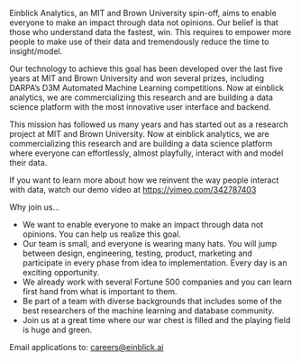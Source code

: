 Einblick Analytics, an MIT and Brown University spin-off,  aims to enable everyone to make an impact through data not opinions. Our belief is that those who understand data the fastest, win. This requires to empower more people to make use of their data and tremendously reduce the time to insight/model. 

Our technology to achieve this goal has been developed over the last five years at MIT and Brown University and won several prizes, including DARPA’s D3M Automated Machine Learning competitions. Now at einblick analytics, we are commercializing this research and are building a data science platform with the most innovative user interface and backend.

This mission has followed us many years and has started out as a research project at MIT and Brown University. Now at einblick analytics, we are commercializing this research and are building a data science platform where everyone can effortlessly, almost playfully, interact with and model their data. 

If you want to learn more about how we reinvent the way people interact with data, watch our demo video at https://vimeo.com/342787403

Why join us...
* We want to enable everyone to make an impact through data not opinions. You can help us realize this goal. 
* Our team is small, and everyone is wearing many hats. You will jump between design, engineering, testing, product, marketing and participate in every phase from idea to implementation. Every day is an exciting opportunity.
* We already work with several Fortune 500 companies and you can learn first hand from what is important to them. 
* Be part of a team with diverse backgrounds that includes some of the best researchers of the machine learning and database community. 
* Join us at a great time where our war chest is filled and the playing field is huge and green. 

Email applications to: <careers@einblick.ai>

